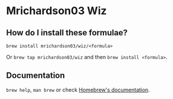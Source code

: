 # Mrichardson03 Wiz

## How do I install these formulae?

`brew install mrichardson03/wiz/<formula>`

Or `brew tap mrichardson03/wiz` and then `brew install <formula>`.

## Documentation

`brew help`, `man brew` or check [Homebrew's documentation](https://docs.brew.sh).
